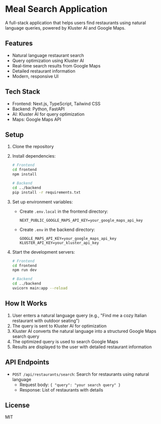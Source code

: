 # Meal Search Application

A full-stack application that helps users find restaurants using natural language queries, powered by Kluster AI and Google Maps.

## Features

- Natural language restaurant search
- Query optimization using Kluster AI
- Real-time search results from Google Maps
- Detailed restaurant information
- Modern, responsive UI

## Tech Stack

- Frontend: Next.js, TypeScript, Tailwind CSS
- Backend: Python, FastAPI
- AI: Kluster AI for query optimization
- Maps: Google Maps API

## Setup

1. Clone the repository
2. Install dependencies:
   ```bash
   # Frontend
   cd frontend
   npm install

   # Backend
   cd ../backend
   pip install -r requirements.txt
   ```

3. Set up environment variables:
   - Create `.env.local` in the frontend directory:
     ```
     NEXT_PUBLIC_GOOGLE_MAPS_API_KEY=your_google_maps_api_key
     ```
   - Create `.env` in the backend directory:
     ```
     GOOGLE_MAPS_API_KEY=your_google_maps_api_key
     KLUSTER_API_KEY=your_kluster_api_key
     ```

4. Start the development servers:
   ```bash
   # Frontend
   cd frontend
   npm run dev

   # Backend
   cd ../backend
   uvicorn main:app --reload
   ```

## How It Works

1. User enters a natural language query (e.g., "Find me a cozy Italian restaurant with outdoor seating")
2. The query is sent to Kluster AI for optimization
3. Kluster AI converts the natural language into a structured Google Maps search query
4. The optimized query is used to search Google Maps
5. Results are displayed to the user with detailed restaurant information

## API Endpoints

- `POST /api/restaurants/search`: Search for restaurants using natural language
  - Request body: `{ "query": "your search query" }`
  - Response: List of restaurants with details

## License

MIT 